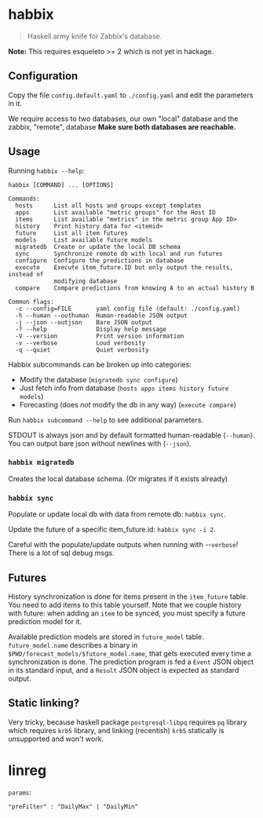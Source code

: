 # habbix

> Haskell army knife for Zabbix's database.

**Note:** This requires esqueleto >= 2 which is not yet in hackage.

## Configuration

Copy the file `config.default.yaml` to `./config.yaml` and edit the parameters
in it.

We require access to two databases, our own "local" database and the zabbix,
"remote", database **Make sure both databases are reachable.**

## Usage

Running `habbix --help`:

    habbix [COMMAND] ... [OPTIONS]
    
    Commands:
      hosts      List all hosts and groups except templates
      apps       List available "metric groups" for the Host ID
      items      List available "metrics" in the metric group App ID>
      history    Print history data for <itemid>
      future     List all item futures
      models     List available future models
      migratedb  Create or update the local DB schema
      sync       Synchronize remote db with local and run futures
      configure  Configure the predictions in database
      execute    Execute item_future.ID but only output the results, instead of
                 modifying database
      compare    Compare predictions from knowing A to an actual history B
    
    Common flags:
      -c --config=FILE       yaml config file (default: ./config.yaml)
      -h --human --outhuman  Human-readable JSON output
      -j --json --outjson    Bare JSON output
      -? --help              Display help message
      -V --version           Print version information
      -v --verbose           Loud verbosity
      -q --quiet             Quiet verbosity

Habbix subcommands can be broken up into categories:

- Modify the database (`migratedb sync configure`)
- Just fetch info from database (`hosts apps items history future models`)
- Forecasting (does *not* modify the db in any way) (`execute compare`)

Run `habbix subcommand --help` to see additional parameters.

STDOUT is always json and by default formatted human-readable (`--human`). You
can output bare json without newlines with (`--json`).

### `habbix migratedb`

Creates the local database schema. (Or migrates if it exists already)

### `habbix sync`

Populate or update local db with data from remote db: `habbix sync`.

Update the future of a specific item_future.id: `habbix sync -i 2`.

Careful with the populate/update outputs when running with --`verbose`! There
is a lot of sql debug msgs.

## Futures

History synchronization is done for items present in the `item_future` table.
You need to add items to this table yourself. Note that we couple history with
future: when adding an `item` to be synced, you must specify a future prediction
model for it.

Available prediction models are stored in `future_model` table.
`future_model.name` describes a binary in
`$PWD/forecast_models/$future_model.name`, that gets executed every time a
synchronization is done. The prediction program is fed a `Event` JSON object in
its standard input, and a `Result` JSON object is expected as standard output.

## Static linking?

Very tricky, because haskell package `postgresql-libpq` requires `pq` library
which requires `krb5` library, and linking (recentish) `krb5` statically is
unsupported and won't work.

# linreg

`params`:

    "preFilter" : "DailyMax" | "DailyMin"
